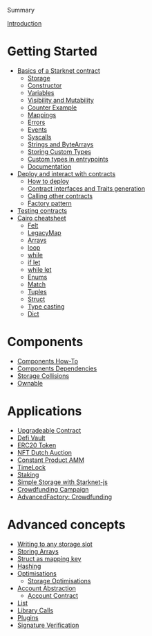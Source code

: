 Summary

[Introduction](./starknet-by-example.md)

<!-- getting-started -->

# Getting Started

  <!-- - [Local environment setup](./getting-started/env_setup.md) -->

- [Basics of a Starknet contract](./getting-started/basics/introduction.md)
  - [Storage](./getting-started/basics/storage.md)
  - [Constructor](./getting-started/basics/constructor.md)
  - [Variables](./getting-started/basics/variables.md)
  - [Visibility and Mutability](./getting-started/basics/visibility-mutability.md)
  - [Counter Example](./getting-started/basics/counter.md)
  - [Mappings](./getting-started/basics/mappings.md)
  - [Errors](./getting-started/basics/errors.md)
  - [Events](./getting-started/basics/events.md)
  - [Syscalls](./getting-started/basics/syscalls.md)
  - [Strings and ByteArrays](./getting-started/basics/bytearrays-strings.md)
  - [Storing Custom Types](./getting-started/basics/storing-custom-types.md)
  - [Custom types in entrypoints](./getting-started/basics/custom-types-in-entrypoints.md)
  - [Documentation](./getting-started/basics/documentation.md)
- [Deploy and interact with contracts](./getting-started/interacting/interacting.md)
  - [How to deploy](./getting-started/interacting/how_to_deploy.md)
  - [Contract interfaces and Traits generation](./getting-started/interacting/interfaces-traits.md)
  - [Calling other contracts](./getting-started/interacting/calling_other_contracts.md)
  - [Factory pattern](./getting-started/interacting/factory.md)
- [Testing contracts](./getting-started/testing/contract-testing.md)
- [Cairo cheatsheet](./getting-started/cairo_cheatsheet/cairo_cheatsheet.md)
  - [Felt](./getting-started/cairo_cheatsheet/felt.md)
  - [LegacyMap](./getting-started/cairo_cheatsheet/mapping.md)
  - [Arrays](./getting-started/cairo_cheatsheet/arrays.md)
  - [loop](./getting-started/cairo_cheatsheet/loop.md)
  - [while](./getting-started/cairo_cheatsheet/while.md)
  - [if let](./getting-started/cairo_cheatsheet/if_let.md)
  - [while let](./getting-started/cairo_cheatsheet/while_let.md)
  - [Enums](./getting-started/cairo_cheatsheet/enums.md)
  - [Match](./getting-started/cairo_cheatsheet/match.md)
  - [Tuples](./getting-started/cairo_cheatsheet/tuples.md)
  - [Struct](./getting-started/cairo_cheatsheet/struct.md)
  - [Type casting](./getting-started/cairo_cheatsheet/type_casting.md)
  - [Dict](./getting-started/cairo_cheatsheet/dict.md)

# Components

- [Components How-To](./components/how_to.md)
- [Components Dependencies](./components/dependencies.md)
- [Storage Collisions](./components/collisions.md)
- [Ownable](./components/ownable.md)

<!-- applications -->

# Applications

- [Upgradeable Contract](./applications/upgradeable_contract.md)
- [Defi Vault](./applications/simple_vault.md)
- [ERC20 Token](./applications/erc20.md)
- [NFT Dutch Auction](./applications/nft_dutch_auction.md)
- [Constant Product AMM](./applications/constant-product-amm.md)
- [TimeLock](./applications/timelock.md)
- [Staking](./applications/staking.md)
- [Simple Storage with Starknet-js](./applications/simple_storage_starknetjs.md)
- [Crowdfunding Campaign](./applications/crowdfunding.md)
- [AdvancedFactory: Crowdfunding](./applications/advanced_factory.md)

<!-- advanced-concepts -->

# Advanced concepts

- [Writing to any storage slot](./advanced-concepts/write_to_any_slot.md)
- [Storing Arrays](./advanced-concepts/storing_arrays.md)
- [Struct as mapping key](./advanced-concepts/struct-mapping-key.md)
- [Hashing](./advanced-concepts/hashing.md)
  <!-- Hidden until #123 is solved -->
  <!-- - [Hash Solidity Compatible](./ch02/hash-solidity-compatible.md) -->
- [Optimisations](./advanced-concepts/optimisations/optimisations.md)
  - [Storage Optimisations](./advanced-concepts/optimisations/store_using_packing.md)
- [Account Abstraction](./advanced-concepts/account_abstraction/index.md)
  - [Account Contract](./advanced-concepts/account_abstraction/account_contract.md)
- [List](./advanced-concepts/list.md)
- [Library Calls](./advanced-concepts/library_calls.md)
- [Plugins](./advanced-concepts/plugins.md)
- [Signature Verification](./advanced-concepts/signature_verification.md)
